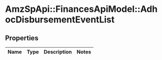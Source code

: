 # AmzSpApi::FinancesApiModel::AdhocDisbursementEventList

## Properties
Name | Type | Description | Notes
------------ | ------------- | ------------- | -------------

